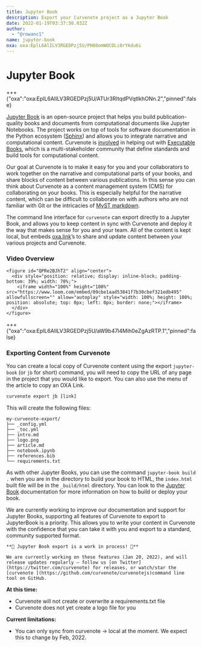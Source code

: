 ```yaml
---
title: Jupyter Book
description: Export your Curvenote project as a Jupyter Book
date: 2022-01-19T03:37:50.032Z
author:
  - "@rowanc1"
name: jupyter-book
oxa: oxa:EplL6AlILV3RGEDPzj5U/PH80omWOCDLi0rYkdu6i
---
```


# Jupyter Book

+++ {"oxa":"oxa:EplL6AlILV3RGEDPzj5U/ATUr3RItqdPVqtIkhONn.2","pinned":false}

[Jupyter Book](https://jupyterbook.org/) is an open-source project that helps you build publication-quality books and documents from computational documents like Jupyter Notebooks. The project works on top of tools for software documentation in the Python ecosystem ([Sphinx](https://www.sphinx-doc.org/en/master/)) and allows you to integrate narrative and computational content. Curvenote is [involved](https://executablebooks.org/en/latest/team.html) in helping out with [Executable Books](https://executablebooks.org/), which is a multi-stakeholder community that define standards and build tools for computational content.

Our goal at Curvenote is to make it easy for you and your collaborators to work together on the narrative and computational parts of your books, and share blocks of content between various publications. In this sense you can think about Curvenote as a content management system (CMS) for collaborating on your books. This is especially helpful for the narrative content, which can be difficult to collaborate on with authors who are not familiar with Git or the intricacies of [MyST markdown](https://myst-parser.readthedocs.io/en/latest/).

The command line interface for `curvenote` can export directly to a Jupyter Book, and allows you to keep content in sync with Curvenote and deploy it the way that makes sense for you and your team. All of the content is kept local, but embeds [oxa.link](https://oxa.link)’s to share and update content between your various projects and Curvenote.

### Video Overview

```{raw} html
<figure id="QPRe2BJhT2" align="center">
  <div style="position: relative; display: inline-block; padding-bottom: 39%; width: 70%;">
    <iframe width="100%" height="100%" src="https://www.loom.com/embed/09cbe1aad53841f7b30cbef321edb495" allowfullscreen="" allow="autoplay" style="width: 100%; height: 100%; position: absolute; top: 0px; left: 0px; border: none;"></iframe>
  </div>
</figure>
```

+++ {"oxa":"oxa:EplL6AlILV3RGEDPzj5U/aW9b47l4Mih0eZgAzRTP.1","pinned":false}

### Exporting Content from Curvenote

You can create a local copy of Curvenote content using the export `jupyter-book` (or `jb` for short) command, you will need to copy the URL of any page in the project that you would like to export. You can also use the menu of the article to copy an OXA Link.

```python
curvenote export jb [link]
```

This will create the following files:

```shell
my-curvenote-export/
├── _config.yml
├── _toc.yml
├── intro.md
├── logo.png
├── article.md
├── notebook.ipynb
├── references.bib
└── requirements.txt
```

As with other Jupyter Books, you can use the command `jupyter-book build .` when you are in the directory to build your book to HTML, the `index.html` built file will be in the `_build/html` directory. You can look to the [Jupyter Book](https://jupyterbook.org/intro.html) documentation for more information on how to build or deploy your book.

We are currently working to improve our documentation and support for Jupyter Books, supporting all features of Curvenote to export to JupyterBook is a priority. This allows you to write your content in Curvenote with the confidence that you can take it with you and export to a standard, community supported format.

```{important}
**🚧 Jupyter Book export is a work in process! 🚧**

We are currently working on these features (Jan 20, 2022), and will release updates regularly — follow us [on Twitter](https://twitter.com/curvenote) for releases, or watch/star the [curvenote ](https://github.com/curvenote/curvenotejs)command line tool on GitHub.
```

**At this time:**

* Curvenote will not create or overwrite a requirements.txt file
* Curvenote does not yet create a logo file for you

**Current limitations:**

* You can only sync from curvenote → local at the moment. We expect this to change by Feb, 2022.

